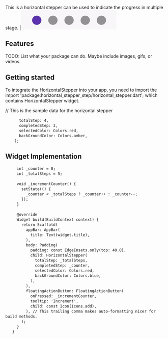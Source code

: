 <!--
This README describes the package. If you publish this package to pub.dev,
this README's contents appear on the landing page for your package.

For information about how to write a good package README, see the guide for
[writing package pages](https://dart.dev/guides/libraries/writing-package-pages).

For general information about developing packages, see the Dart guide for
[creating packages](https://dart.dev/guides/libraries/create-library-packages)
and the Flutter guide for
[developing packages and plugins](https://flutter.dev/developing-packages).
-->

This is a horizontal stepper can be used to indicate the progress in multiple stage.
|![Blink](https://github.com/imujtaba8488/showcase/blob/master/im_stepper/dot_stepper/effects/blink.gif)


## Features

TODO: List what your package can do. Maybe include images, gifs, or videos.

## Getting started

To integrate the HorizontalStepper into your app, you need to import the import 'package:horizontal_stepper_step/horizontal_stepper.dart';
 which contains HorizontalStepper widget.

// This is the sample data for the horizontal stepper
``` HorizontalStepper(
      totalStep: 4,
      completedStep: 3,
      selectedColor: Colors.red,
      backGroundColor: Colors.amber,
    );
```

## Widget Implementation

```class _MyHomePageState extends State<MyHomePage> {
     int _counter = 0;
     int _totalSteps = 5;

     void _incrementCounter() {
       setState(() {
         _counter < _totalSteps ? _counter++ : _counter--;
       });
     }

     @override
     Widget build(BuildContext context) {
       return Scaffold(
         appBar: AppBar(
           title: Text(widget.title),
         ),
         body: Padding(
           padding: const EdgeInsets.only(top: 40.0),
           child: HorizontalStepper(
             totalStep: _totalSteps,
             completedStep: _counter,
             selectedColor: Colors.red,
             backGroundColor: Colors.blue,
           ),
         ),
         floatingActionButton: FloatingActionButton(
           onPressed: _incrementCounter,
           tooltip: 'Increment',
           child: const Icon(Icons.add),
         ), // This trailing comma makes auto-formatting nicer for build methods.
       );
     }
   }

```
